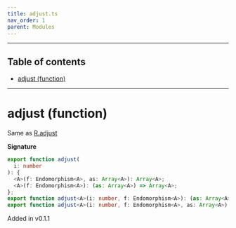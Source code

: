 ```yaml
---
title: adjust.ts
nav_order: 1
parent: Modules
---
```


---

<h2 class="text-delta">Table of contents</h2>

- [adjust (function)](#adjust-function)

---

# adjust (function)

Same as [R.adjust](https://ramdajs.com/docs/#adjust)

**Signature**

```ts
export function adjust(
  i: number
): {
  <A>(f: Endomorphism<A>, as: Array<A>): Array<A>;
  <A>(f: Endomorphism<A>): (as: Array<A>) => Array<A>;
};
export function adjust<A>(i: number, f: Endomorphism<A>): (as: Array<A>) => Array<A>;
export function adjust<A>(i: number, f: Endomorphism<A>, as: Array<A>): Array<A>; { ... }
```

Added in v0.1.1
